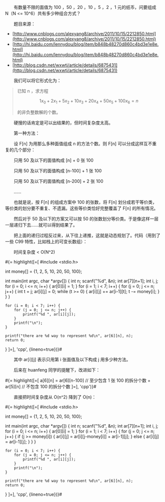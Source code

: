 　　有数量不限的面值为 100 ，50 ，20 ，10 ，5 ，2 ，1 元的纸币，问要组成 N（N &lt;= 10^6）共有多少种组合方式？

　　题目来源：

* [http://www.cnblogs.com/alexyang8/archive/2011/10/15/2212850.html](http://www.cnblogs.com/alexyang8/archive/2011/10/15/2212850.html)
* [http://hi.baidu.com/lennydou/blog/item/b848b48270d860c4bd3e1e8e.html](http://hi.baidu.com/lennydou/blog/item/b848b48270d860c4bd3e1e8e.html)
* [http://blog.csdn.net/wxwtj/article/details/6875431](http://blog.csdn.net/wxwtj/article/details/6875431)

　　我们可以将它形式化为：

> 已知 n ，求方程
>
> $$ 1 x_0 + 2 x_1 + 5 x_2 + 10 x_3 + 20 x_4 + 50 x_5 + 100 x_6 = n $$
>
> 的非负整数解的个数。

　　硬搜的话肯定是可以出结果的，但时间复杂度太高。

　　第一种方法：

　　设 F[n] 为用那么多种面值组成 n 的方法个数。则 F[n] 可以分成这样互不重复的几个部分：

　　只用 50 及以下的面值构成 [n] + 0 张 100

　　只用 50 及以下的面值构成 [n-100] + 1 张 100

　　只用 50 及以下的面值构成 [n-200] + 2 张 100

　　……

　　也就是说，按 F[n] 的组成方案中 100 的张数，将 F[n] 划分成若干等价类，等价类的划分要不重复、不遗漏。这些等价类恰好完整覆盖了 F[n] 的所有情况。

　　然后对于 50 及以下的方案又可以按 50 的张数划分等价类。于是像这样一层一层递归下去……就可以得到结果了。

　　把上面的递归过程反过来，从下往上递推，这就是动态规划了。代码（用到了一些 C99 特性，比如栈上的可变长数组）：

　　时间复杂度 &lt; O(N^2)

#{= highlight([=[
#include <stdio.h>

int money[] = {1, 2, 5, 10, 20, 50, 100};

int main(int argc, char *argv[])
{
	int n;
	scanf("%d", &n);
	int ar[7][n+1];
	int i, j;
	for (i = 0; i <= n; i++) {
		ar[0][i] = 1;
	}
	for (i = 1; i < 7; i++) {
		for (j = 0; j <= n; j++) {
			int t = j;
			ar[i][j] = 0;
			while (t >= 0) {
				ar[i][j] += ar[i-1][t];
				t -= money[i];
			}
		}
	}

	for (i = 0; i < 7; i++) {
		for (j = 0; j <= n; j++) {
			printf("%d ", ar[i][j]);
		}
		printf("\n");
	}

	printf("there are %d way to represent %d\n", ar[6][n], n);
	return 0;
}
]=], 'cpp', {lineno=true})}#

　　其中 ar[i][j] 表示只用第 i 张面值及以下构成 j 用多少种方法。

　　后来在 huanfeng 同学的提醒下，改进如下：

#{= highlight([=[
a[6][n] = ar[6][n-100] // 至少包含 1 张 100 的拆分个数
    + ar[5][n] // 不包含 100 的拆分个数
]=], 'cpp')}#

　　直接把时间复杂度从 O(n^2) 降到了 O(n)：

#{= highlight([=[
#include <stdio.h>

int money[] = {1, 2, 5, 10, 20, 50, 100};

int main(int argc, char *argv[])
{
	int n;
	scanf("%d", &n);
	int ar[7][n+1];
	int i, j;
	for (i = 0; i <= n; i++) {
		ar[0][i] = 1;
	}
	for (i = 1; i < 7; i++) {
		for (j = 0; j <= n; j++) {
			if (j >= money[i]) {
				ar[i][j] = ar[i][j-money[i]] + ar[i-1][j];
			} else {
				ar[i][j] = ar[i-1][j];
			}
		}
	}

	for (i = 0; i < 7; i++) {
		for (j = 0; j <= n; j++) {
			printf("%d ", ar[i][j]);
		}
		printf("\n");
	}

	printf("there are %d way to represent %d\n", ar[6][n], n);
	return 0;
}
]=], 'cpp', {lineno=true})}#

<script type="text/x-mathjax-config">
MathJax.Hub.Config({
  imageFont: null
});
</script>
<script type="text/javascript" src="/MathJax/MathJax.js?config=TeX-AMS_HTML"></script>
